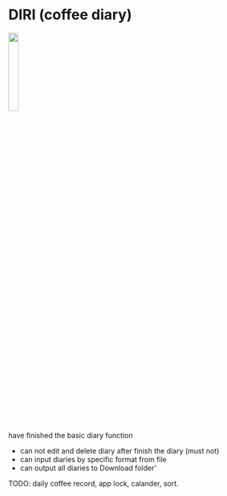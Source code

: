 # DIRI (coffee diary)
<img src="https://user-images.githubusercontent.com/47473616/169700647-8aee6721-ad44-4dd8-aa22-804158ff7818.svg" width=20% height=20%>

have finished the basic diary function
- can not edit and delete diary after finish the diary (must not)
- can input diaries by specific format from file
- can output all diaries to Download folder'

TODO: daily coffee record, app lock, calander, sort.
